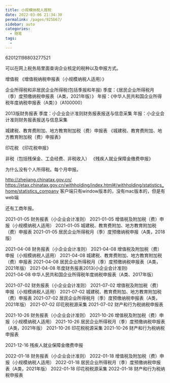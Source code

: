 ```yaml
---
title: 小规模纳税人报税
date: 2022-03-06 21:34:30
permalink: /pages/925b67/
sidebar: auto
categories:
  - 随笔
tags:
  - 
---
```

620121198803277521

可以在网上税务局里面查询企业核定的税种以及申报方式。

增值税
《增值税纳税申报表（小规模纳税人适用）》

企业所得税和非居民企业所得税(包括季报和年报)
季度：《居民企业所得税月（季）度预缴纳税申报表（A类，2021年版）》
年报：《中华人民共和国企业所得税年度纳税申报表（A类）》（A100000）

2013版财务报表 
季度：小企业会计准则财务报表报送与信息采集
年报：小企业会计准则财务报表报送与信息采集

城建税、教育费附加、地方教育附加税（费）申报表
《城建税、教育费附加、地方教育附加税（费）申报表》

印花税
《印花税申报》

非税（包括残保金、工会经费、非税收入）
《残疾人就业保障金缴费申报》

为什么没有个人所得税。每个月申报。

http://zhejiang.chinatax.gov.cn/
https://etax.chinatax.gov.cn/withholding/index.html#/withholding/statistics_home/statistics_company
客户端只有window版本的，没有mac版本的，但是有web端

还有工商年报。


2021-01-05 财务报表（小企业会计准则）
2021-01-05 增值税及附加税（费）申报（小规模纳税人适用）
2021-01-05 城建税、教育费附加、地方教育附加税（费）申报表
2021-01-05 居民企业所得税月（季）度预缴纳税申报（A类，2018版）

2021-04-08 财务报表（小企业会计准则）
2021-04-08 增值税及附加税（费）申报（小规模纳税人适用）
2021-04-08 城建税、教育费附加、地方教育附加税（费）申报表
2021-04-08 居民企业所得税月（季）度预缴纳税申报表（A类，2021年版）
2021-04-08 年度财务报表2013(小企业会计准则)	
2021-04-08 中华人民共和国企业所得税年度纳税申报表（A类、2017年版）

2021-07-02 财务报表（小企业会计准则）
2021-07-02 增值税及附加税（费）申报（小规模纳税人适用）
2021-07-02 城建税、教育费附加、地方教育附加税（费）申报表
2021-07-02 居民企业所得税月（季）度预缴纳税申报表（A类，2021年版）
2021-07-02 印花税税源采集
2021-07-02 财产和行为税纳税申报表

2021-10-26 财务报表（小企业会计准则）
2021-10-26 增值税及附加税（费）申报（小规模纳税人适用）
2021-10-26 居民企业所得税月（季）度预缴纳税申报表（A类，2021年版）
2021-10-26 印花税税源采集
2021-10-26 财产和行为税纳税申报表	

2021-12-16 残疾人就业保障金缴费申报

2022-01-18 财务报表（小企业会计准则）
2022-01-18 增值税及附加税（费）申报（小规模纳税人适用）
2022-01-18 居民企业所得税月（季）度预缴纳税申报表（A类，2021年版）
2022-01-18 印花税税源采集
2022-01-18 财产和行为税纳税申报表
